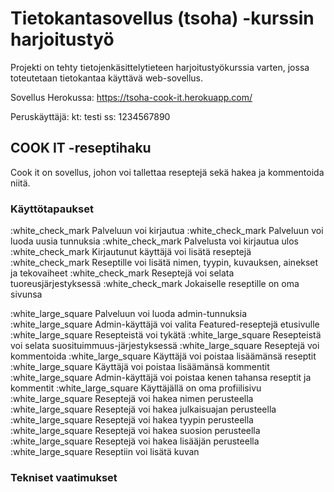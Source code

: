 # Tietokantasovellus (tsoha) -kurssin harjoitustyö

Projekti on tehty tietojenkäsittelytieteen harjoitustyökurssia varten, jossa toteutetaan tietokantaa käyttävä web-sovellus.

Sovellus Herokussa: https://tsoha-cook-it.herokuapp.com/

Peruskäyttäjä:
kt: testi
ss: 1234567890

## COOK IT -reseptihaku

Cook it on sovellus, johon voi tallettaa reseptejä sekä hakea ja kommentoida niitä.

### Käyttötapaukset

:white_check_mark Palveluun voi kirjautua
:white_check_mark Palveluun voi luoda uusia tunnuksia
:white_check_mark Palvelusta voi kirjautua ulos
:white_check_mark Kirjautunut käyttäjä voi lisätä reseptejä
:white_check_mark Reseptille voi lisätä nimen, tyypin, kuvauksen, ainekset ja tekovaiheet
:white_check_mark Reseptejä voi selata tuoreusjärjestyksessä
:white_check_mark Jokaiselle reseptille on oma sivunsa

:white_large_square Palveluun voi luoda admin-tunnuksia
:white_large_square Admin-käyttäjä voi valita Featured-reseptejä etusivulle
:white_large_square Resepteistä voi tykätä
:white_large_square Resepteistä voi selata suosituimmuus-järjestyksessä
:white_large_square Reseptejä voi kommentoida
:white_large_square Käyttäjä voi poistaa lisäämänsä reseptit
:white_large_square Käyttäjä voi poistaa lisäämänsä kommentit
:white_large_square Admin-käyttäjä voi poistaa kenen tahansa reseptit ja kommentit
:white_large_square Käyttäjällä on oma profiilisivu
:white_large_square Reseptejä voi hakea nimen perusteella
:white_large_square Reseptejä voi hakea julkaisuajan perusteella
:white_large_square Reseptejä voi hakea tyypin perusteella
:white_large_square Reseptejä voi hakea suosion perusteella
:white_large_square Reseptejä voi hakea lisääjän perusteella
:white_large_square Reseptiin voi lisätä kuvan

### Tekniset vaatimukset
